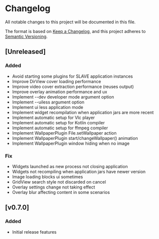 # Changelog
All notable changes to this project will be documented in this file.

The format is based on [Keep a Changelog](https://keepachangelog.com/en/1.0.0/),
and this project adheres to [Semantic Versioning](https://semver.org/spec/v2.0.0.html).

## [Unreleased]

### Added
- Avoid starting some plugins for SLAVE application instances
- Improve DirView cover loading performance
- Improve video cover extraction performance (reuses output)
- Improve overlay animation performance and ux
- Implement --dev developer mode argument option
- Implement --uiless argument option
- Implement ui less application mode
- Implement widget recompilation when application jars are more recent
- Implement automatic setup for Vlc player
- Implement automatic setup for Kotlin compiler
- Implement automatic setup for ffmpeg compiler
- Implement WallpaperPlugin File.setWallpaper action
- Implement WallpaperPlugin start/changeWallpaper() animation
- Implement WallpaperPlugin window hiding when no image
### Fix
- Widgets launched as new process not closing application 
- Widgets not recompiling when application jars have newer version
- Image loading blocks ui sometimes
- GridView search style not discarded on cancel
- Overlay settings change not taking effect
- Overlay blur affecting content in some scenarios

## [v0.7.0]
### Added
- Initial release features